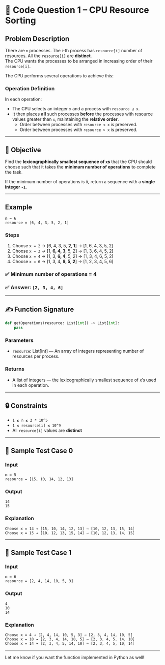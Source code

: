 
# 📌 Code Question 1 – CPU Resource Sorting

## Problem Description

There are `n` processes. The i-th process has `resource[i]` number of resources. All the `resource[i]` are **distinct**.  
The CPU wants the processes to be arranged in increasing order of their `resource[i]`.

The CPU performs several operations to achieve this:

### Operation Definition

In each operation:

- The CPU selects an integer `x` and a process with `resource ≤ x`.
- It then places **all** such processes **before** the processes with resource values greater than `x`, maintaining the **relative order**.
  - Order between processes with `resource ≤ x` is preserved.
  - Order between processes with `resource > x` is preserved.

---

## 🎯 Objective

Find the **lexicographically smallest sequence of `x`s** that the CPU should choose such that it takes the **minimum number of operations** to complete the task.

If the minimum number of operations is `0`, return a sequence with a **single integer `-1`**.

---

## Example

```
n = 6
resource = [6, 4, 3, 5, 2, 1]
```

### Steps

1. Choose `x = 2` → [6, 4, 3, 5, **2, 1**] → [1, 6, 4, 3, 5, 2]
2. Choose `x = 3` → [1, **6, 4, 3**, 5, 2] → [1, 3, 6, 4, 5, 2]
3. Choose `x = 4` → [1, 3, **6, 4**, 5, 2] → [1, 3, 4, 6, 5, 2]
4. Choose `x = 6` → [1, 3, 4, **6, 5, 2**] → [1, 2, 3, 4, 5, 6]

### ✅ Minimum number of operations = 4  

### ✅ Answer: `[2, 3, 4, 6]`

---

## ✍️ Function Signature

```python
def getOperations(resource: List[int]) -> List[int]:
    pass
```

### Parameters

- `resource`: List[int] — An array of integers representing number of resources per process.

### Returns

- A list of integers — the lexicographically smallest sequence of x’s used in each operation.

---

## 🔒 Constraints

- `1 ≤ n ≤ 2 * 10^5`
- `1 ≤ resource[i] ≤ 10^9`
- All `resource[i]` values are **distinct**

---

## 🧪 Sample Test Case 0

### Input

```text
n = 5
resource = [15, 10, 14, 12, 13]
```

### Output

```text
14
15
```

### Explanation

```
Choose x = 14 → [15, 10, 14, 12, 13] → [10, 12, 13, 15, 14]  
Choose x = 15 → [10, 12, 13, 15, 14] → [10, 12, 13, 14, 15]
```

---

## 🧪 Sample Test Case 1

### Input

```text
n = 6
resource = [2, 4, 14, 10, 5, 3]
```

### Output

```text
4
10
14
```

### Explanation

```
Choose x = 4 → [2, 4, 14, 10, 5, 3] → [2, 3, 4, 14, 10, 5]  
Choose x = 10 → [2, 3, 4, 14, 10, 5] → [2, 3, 4, 5, 14, 10]  
Choose x = 14 → [2, 3, 4, 5, 14, 10] → [2, 3, 4, 5, 10, 14]
```

---

Let me know if you want the function implemented in Python as well!
